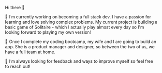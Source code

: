 Hi there 👋


🔭 I’m currently working on becoming a full stack dev. I have a passion for learning and love solving complex problems.
My current project is building a basic game of Solitaire - which I actually play almost every day so I'm looking forward to playing my own version!

👯 Once I complete my coding bootcamp, my wife and I are going to build an app. She is a product manager and designer, so between the two of us, we have a full team at home. 

🤔 I’m always looking for feedback and ways to improve myself so feel free to reach out!




